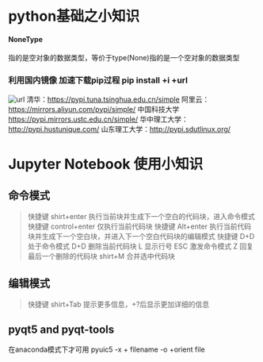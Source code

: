 # python基础之小知识

#### NoneType 
指的是空对象的数据类型，等价于type(None)指的是一个空对象的数据类型


### 利用国内镜像 加速下载pip过程  pip install +i +url 

 ![url](https://blog.csdn.net/wcy23580/article/details/89927303)
清华：https://pypi.tuna.tsinghua.edu.cn/simple
阿里云：https://mirrors.aliyun.com/pypi/simple/
中国科技大学 https://pypi.mirrors.ustc.edu.cn/simple/
华中理工大学：http://pypi.hustunique.com/
山东理工大学：http://pypi.sdutlinux.org/

# Jupyter Notebook 使用小知识
## 命令模式
>快捷键 shirt+enter 执行当前块并生成下一个空白的代码块，进入命令模式
>快捷键 control+enter 仅执行当前代码块
>快捷键  Alt+enter  执行当前代码块并生成下一个空白块，并进入下一个空白代码块的编辑模式
>快捷键 D+D         处于命令模式 D+D 删除当前代码块
		L          显示行号
		ESC        激发命令模式
		Z          回复最后一个删除的代码块	
		shirt+M    合并选中代码块

## 编辑模式
>快捷键 shirt+Tab 提示更多信息，+?后显示更加详细的信息





## pyqt5 and pyqt-tools
在anaconda模式下才可用
 pyuic5 -x + filename -o +orient file